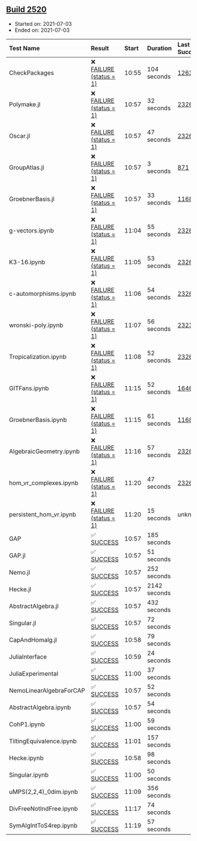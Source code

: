 ## [Build 2520](https://oscarci.mathematik.uni-kl.de/job/oscar-stable/2520/)

* Started on: 2021-07-03
* Ended on: 2021-07-03

| Test Name    | Result | Start | Duration | Last Success | First Failure |
|:-------------|:-------|:------|:---------|:-------------|:--------------|
| CheckPackages | ❌ [FAILURE (status = 1)](https://oscarci.mathematik.uni-kl.de/job/oscar-stable/2520/artifact/logs/build-2520/CheckPackages.log) | 10:55 | 104 seconds | [1263](https://oscarci.mathematik.uni-kl.de/job/oscar-stable/1263/) | [1264](https://oscarci.mathematik.uni-kl.de/job/oscar-stable/1264/) |
| Polymake.jl | ❌ [FAILURE (status = 1)](https://oscarci.mathematik.uni-kl.de/job/oscar-stable/2520/artifact/logs/build-2520/Polymake.jl.log) | 10:57 | 32 seconds | [2326](https://oscarci.mathematik.uni-kl.de/job/oscar-stable/2326/) | [2327](https://oscarci.mathematik.uni-kl.de/job/oscar-stable/2327/) |
| Oscar.jl | ❌ [FAILURE (status = 1)](https://oscarci.mathematik.uni-kl.de/job/oscar-stable/2520/artifact/logs/build-2520/Oscar.jl.log) | 10:57 | 47 seconds | [2326](https://oscarci.mathematik.uni-kl.de/job/oscar-stable/2326/) | [2327](https://oscarci.mathematik.uni-kl.de/job/oscar-stable/2327/) |
| GroupAtlas.jl | ❌ [FAILURE (status = 1)](https://oscarci.mathematik.uni-kl.de/job/oscar-stable/2520/artifact/logs/build-2520/GroupAtlas.jl.log) | 10:57 | 3 seconds | [871](https://oscarci.mathematik.uni-kl.de/job/oscar-stable/871/) | [872](https://oscarci.mathematik.uni-kl.de/job/oscar-stable/872/) |
| GroebnerBasis.jl | ❌ [FAILURE (status = 1)](https://oscarci.mathematik.uni-kl.de/job/oscar-stable/2520/artifact/logs/build-2520/GroebnerBasis.jl.log) | 10:57 | 33 seconds | [1168](https://oscarci.mathematik.uni-kl.de/job/oscar-stable/1168/) | [1169](https://oscarci.mathematik.uni-kl.de/job/oscar-stable/1169/) |
| g-vectors.ipynb | ❌ [FAILURE (status = 1)](https://oscarci.mathematik.uni-kl.de/job/oscar-stable/2520/artifact/logs/build-2520/g-vectors.ipynb.log) | 11:04 | 55 seconds | [2326](https://oscarci.mathematik.uni-kl.de/job/oscar-stable/2326/) | [2327](https://oscarci.mathematik.uni-kl.de/job/oscar-stable/2327/) |
| K3-16.ipynb | ❌ [FAILURE (status = 1)](https://oscarci.mathematik.uni-kl.de/job/oscar-stable/2520/artifact/logs/build-2520/K3-16.ipynb.log) | 11:05 | 53 seconds | [2326](https://oscarci.mathematik.uni-kl.de/job/oscar-stable/2326/) | [2327](https://oscarci.mathematik.uni-kl.de/job/oscar-stable/2327/) |
| c-automorphisms.ipynb | ❌ [FAILURE (status = 1)](https://oscarci.mathematik.uni-kl.de/job/oscar-stable/2520/artifact/logs/build-2520/c-automorphisms.ipynb.log) | 11:06 | 54 seconds | [2326](https://oscarci.mathematik.uni-kl.de/job/oscar-stable/2326/) | [2327](https://oscarci.mathematik.uni-kl.de/job/oscar-stable/2327/) |
| wronski-poly.ipynb | ❌ [FAILURE (status = 1)](https://oscarci.mathematik.uni-kl.de/job/oscar-stable/2520/artifact/logs/build-2520/wronski-poly.ipynb.log) | 11:07 | 56 seconds | [2323](https://oscarci.mathematik.uni-kl.de/job/oscar-stable/2323/) | [2324](https://oscarci.mathematik.uni-kl.de/job/oscar-stable/2324/) |
| Tropicalization.ipynb | ❌ [FAILURE (status = 1)](https://oscarci.mathematik.uni-kl.de/job/oscar-stable/2520/artifact/logs/build-2520/Tropicalization.ipynb.log) | 11:08 | 52 seconds | [2326](https://oscarci.mathematik.uni-kl.de/job/oscar-stable/2326/) | [2327](https://oscarci.mathematik.uni-kl.de/job/oscar-stable/2327/) |
| GITFans.ipynb | ❌ [FAILURE (status = 1)](https://oscarci.mathematik.uni-kl.de/job/oscar-stable/2520/artifact/logs/build-2520/GITFans.ipynb.log) | 11:15 | 52 seconds | [1646](https://oscarci.mathematik.uni-kl.de/job/oscar-stable/1646/) | [1647](https://oscarci.mathematik.uni-kl.de/job/oscar-stable/1647/) |
| GroebnerBasis.ipynb | ❌ [FAILURE (status = 1)](https://oscarci.mathematik.uni-kl.de/job/oscar-stable/2520/artifact/logs/build-2520/GroebnerBasis.ipynb.log) | 11:15 | 61 seconds | [1168](https://oscarci.mathematik.uni-kl.de/job/oscar-stable/1168/) | [1169](https://oscarci.mathematik.uni-kl.de/job/oscar-stable/1169/) |
| AlgebraicGeometry.ipynb | ❌ [FAILURE (status = 1)](https://oscarci.mathematik.uni-kl.de/job/oscar-stable/2520/artifact/logs/build-2520/AlgebraicGeometry.ipynb.log) | 11:16 | 57 seconds | [2326](https://oscarci.mathematik.uni-kl.de/job/oscar-stable/2326/) | [2327](https://oscarci.mathematik.uni-kl.de/job/oscar-stable/2327/) |
| hom_vr_complexes.ipynb | ❌ [FAILURE (status = 1)](https://oscarci.mathematik.uni-kl.de/job/oscar-stable/2520/artifact/logs/build-2520/hom_vr_complexes.ipynb.log) | 11:20 | 47 seconds | [2326](https://oscarci.mathematik.uni-kl.de/job/oscar-stable/2326/) | [2327](https://oscarci.mathematik.uni-kl.de/job/oscar-stable/2327/) |
| persistent_hom_vr.ipynb | ❌ [FAILURE (status = 1)](https://oscarci.mathematik.uni-kl.de/job/oscar-stable/2520/artifact/logs/build-2520/persistent_hom_vr.ipynb.log) | 11:20 | 15 seconds | unknown | unknown |
| GAP | ✅ [SUCCESS](https://oscarci.mathematik.uni-kl.de/job/oscar-stable/2520/artifact/logs/build-2520/GAP.log) | 10:57 | 185 seconds |  |  |
| GAP.jl | ✅ [SUCCESS](https://oscarci.mathematik.uni-kl.de/job/oscar-stable/2520/artifact/logs/build-2520/GAP.jl.log) | 10:57 | 51 seconds |  |  |
| Nemo.jl | ✅ [SUCCESS](https://oscarci.mathematik.uni-kl.de/job/oscar-stable/2520/artifact/logs/build-2520/Nemo.jl.log) | 10:57 | 252 seconds |  |  |
| Hecke.jl | ✅ [SUCCESS](https://oscarci.mathematik.uni-kl.de/job/oscar-stable/2520/artifact/logs/build-2520/Hecke.jl.log) | 10:57 | 2142 seconds |  |  |
| AbstractAlgebra.jl | ✅ [SUCCESS](https://oscarci.mathematik.uni-kl.de/job/oscar-stable/2520/artifact/logs/build-2520/AbstractAlgebra.jl.log) | 10:57 | 432 seconds |  |  |
| Singular.jl | ✅ [SUCCESS](https://oscarci.mathematik.uni-kl.de/job/oscar-stable/2520/artifact/logs/build-2520/Singular.jl.log) | 10:57 | 72 seconds |  |  |
| CapAndHomalg.jl | ✅ [SUCCESS](https://oscarci.mathematik.uni-kl.de/job/oscar-stable/2520/artifact/logs/build-2520/CapAndHomalg.jl.log) | 10:58 | 79 seconds |  |  |
| JuliaInterface | ✅ [SUCCESS](https://oscarci.mathematik.uni-kl.de/job/oscar-stable/2520/artifact/logs/build-2520/JuliaInterface.log) | 10:59 | 24 seconds |  |  |
| JuliaExperimental | ✅ [SUCCESS](https://oscarci.mathematik.uni-kl.de/job/oscar-stable/2520/artifact/logs/build-2520/JuliaExperimental.log) | 11:00 | 37 seconds |  |  |
| NemoLinearAlgebraForCAP | ✅ [SUCCESS](https://oscarci.mathematik.uni-kl.de/job/oscar-stable/2520/artifact/logs/build-2520/NemoLinearAlgebraForCAP.log) | 10:57 | 52 seconds |  |  |
| AbstractAlgebra.ipynb | ✅ [SUCCESS](https://oscarci.mathematik.uni-kl.de/job/oscar-stable/2520/artifact/logs/build-2520/AbstractAlgebra.ipynb.log) | 10:57 | 54 seconds |  |  |
| CohP1.ipynb | ✅ [SUCCESS](https://oscarci.mathematik.uni-kl.de/job/oscar-stable/2520/artifact/logs/build-2520/CohP1.ipynb.log) | 11:00 | 59 seconds |  |  |
| TiltingEquivalence.ipynb | ✅ [SUCCESS](https://oscarci.mathematik.uni-kl.de/job/oscar-stable/2520/artifact/logs/build-2520/TiltingEquivalence.ipynb.log) | 11:01 | 157 seconds |  |  |
| Hecke.ipynb | ✅ [SUCCESS](https://oscarci.mathematik.uni-kl.de/job/oscar-stable/2520/artifact/logs/build-2520/Hecke.ipynb.log) | 10:58 | 98 seconds |  |  |
| Singular.ipynb | ✅ [SUCCESS](https://oscarci.mathematik.uni-kl.de/job/oscar-stable/2520/artifact/logs/build-2520/Singular.ipynb.log) | 11:00 | 50 seconds |  |  |
| uMPS(2,2,4)_0dim.ipynb | ✅ [SUCCESS](https://oscarci.mathematik.uni-kl.de/job/oscar-stable/2520/artifact/logs/build-2520/uMPS-2-2-4-_0dim.ipynb.log) | 11:09 | 356 seconds |  |  |
| DivFreeNotIndFree.ipynb | ✅ [SUCCESS](https://oscarci.mathematik.uni-kl.de/job/oscar-stable/2520/artifact/logs/build-2520/DivFreeNotIndFree.ipynb.log) | 11:17 | 74 seconds |  |  |
| SymAlgIntToS4rep.ipynb | ✅ [SUCCESS](https://oscarci.mathematik.uni-kl.de/job/oscar-stable/2520/artifact/logs/build-2520/SymAlgIntToS4rep.ipynb.log) | 11:19 | 57 seconds |  |  |
